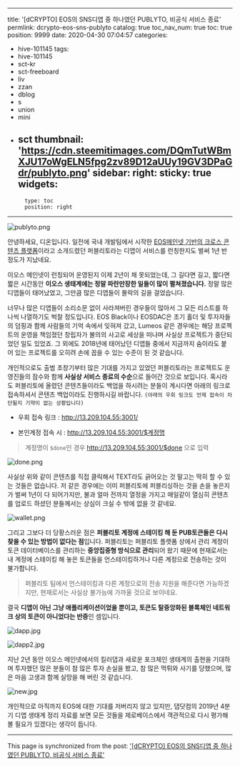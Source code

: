 
---
title: '[dCRYPTO] EOS의 SNS디앱 중 하나였던 PUBLYTO, 비공식 서비스 종료'
permlink: dcrypto-eos-sns-publyto
catalog: true
toc_nav_num: true
toc: true
position: 9999
date: 2020-04-30 07:04:57
categories:
- hive-101145
tags:
- hive-101145
- sct-kr
- sct-freeboard
- liv
- zzan
- dblog
- s
- union
- mini
- sct
thumbnail: 'https://cdn.steemitimages.com/DQmTutWBmXJU17oWgELN5fpg2zv89D12aUUy19GV3DPaGdr/publyto.png'
sidebar:
    right:
        sticky: true
widgets:
    -
        type: toc
        position: right
---


![publyto.png](https://cdn.steemitimages.com/DQmTutWBmXJU17oWgELN5fpg2zv89D12aUUy19GV3DPaGdr/publyto.png)

안녕하세요, 디온입니다. 일전에 국내 개발팀에서 시작한 [EOS메인넷 기반의 크로스 콘텐츠 플랫폼](https://steemit.com/coinkorea/@donekim/eos-publyto-com)이라고 소개드렸던 퍼블리토라는 디앱이 서비스를 런칭한지도 벌써 1년 반 정도가 지났네요.

이오스 메인넷이 런칭되어 운영된지 이제 2년이 채 못되었는데, 그 길다면 길고, 짧다면 짧은 시간동안 **이오스 생태계에는 정말 파란만장한 일들이 많이 펼쳐졌습니다.** 정말 많은 디앱들이 태어났었고, 그만큼 많은 디앱들이 몰락의 길을 걸었습니다.

너무나 많은 디앱들이 소리소문 없이 사라져버린 경우들이 많아서 그 모든 리스트를 하나씩 나열하기도 벅찰 정도입니다. EOS Black이나 EOSDAC은 초기 홀더 및 투자자들의 덤핑과 함께 사람들의 기억 속에서 잊혀져 갔고, Lumeos 같은 경우에는 해당 프로젝트의 운영을 책임졌던 창립자가 불의의 사고로 세상을 떠나며 사실상 프로젝트가 중단되었던 일도 있었죠.  그 외에도 2018년에 태어났던 디앱들 중에서 지금까지 숨이라도 붙어 있는 프로젝트를 오히려 손에 꼽을 수 있는 수준이 된 것 같습니다.

개인적으로도 출범 초창기부터 많은 기대를 가지고 있었던 퍼블리토라는 프로젝트도 운영진들의 잠수와 함께 **사실상 서비스 종료의 수순**으로 들어간 것으로 보입니다. 혹시라도 퍼블리토에 올렸던 콘텐츠들이라도 백업을 하시려는 분들이 계시다면 아래의 링크로 접속하셔서 콘텐츠 백업이라도 진행하시길 바랍니다. `(아래의 우회 링크도 언제 접속이 차단될지 기약이 없는 상황입니다)`

- 우회 접속 링크 : http://13.209.104.55:3001/

- 본인계정 접속 시 : http://13.209.104.55:3001/$계정명

> 계정명이 `$done`인 경우 http://13.209.104.55:3001/$done 으로 입력

![done.png](https://cdn.steemitimages.com/DQmVQs3ZuQe2Bwa77ryLz2oRUREB6pYjYh9abzwJXtDomGF/done.png)

사실상 위와 같이 콘텐츠를 직접 클릭해서 TEXT라도 긁어오는 것 말고는 딱히 할 수 있는 것들은 없습니다. 저 같은 경우에는 이미 퍼블리토에 퍼블리싱하는 것을 손을 놓은지가 벌써 1년이 다 되어가지만, 불과 얼마 전까지 열정을 가지고 매일같이 열심히 콘텐츠를 업로드 하셨던 분들께서는 상심이 크실 수 밖에 없을 것 같네요.


![wallet.png](https://cdn.steemitimages.com/DQmUbP5MwcAgqmeaPqFGc7iPy9mb4bXWQ241gcRiXPJe3QE/wallet.png)

그리고 그보다 더 당황스러운 점은 **퍼블리토 계정에 스테이킹 해 둔 PUB토큰들은 다시 찾을 수 있는 방법이 없다는 점**입니다. 퍼블리토는 퍼블리토 플랫폼 상에서 관리 계정이 토큰 데이터베이스를 관리하는 **중앙집중형 방식으로 관리**되어 왔기 때문에 현재로서는 내 계정에 스테이킹 해 놓은 토큰들을 언스테이킹하거나 다른 계정으로 전송하는 것이 불가합니다. 

> 퍼블리토 팀에서 언스테이킹과 다른 계정으로의 전송 지원을 해준다면 가능하겠지만, 현재로서는 사실상 불가능에 가까울 것으로 보이네요.

결국 **디앱이 아닌 그냥 애플리케이션이었을 뿐이고, 토큰도 탈중앙화된 블록체인 네트워크 상의 토큰이 아니었다는 반증**인 셈입니다.


![dapp.jpg](https://cdn.steemitimages.com/DQmbspET1gS6fin4coxs1Ah8p5zVAzN8jzhEh2MCJCEQRTS/dapp.jpg)

![dapp2.jpg](https://cdn.steemitimages.com/DQmQLCkciHaFCV2JccEjBgHdH4BBkTV2uZ4V5t4x4QZfuQ6/dapp2.jpg)

지난 2년 동안 이오스 메인넷에서의 킬러댑과 새로운 포크체인 생태계의 출현을 기대하며 투자했던 많은 분들이 참 많은 투자 손실을 봤고, 참 많은 먹튀와 사기를 당했으며, 많은 마음 고생과 함께 실망을 해 버린 것 같습니다. 

![new.jpg](https://cdn.steemitimages.com/DQmf2ektySvBFFehvUkK9BL4f98rAzmpWHjbUu7w8R2vjzT/new.jpg)

개인적으로 아직까지 EOS에 대한 기대를 저버리지 않고 있지만, 댑닷컴의 2019년 4분기 디앱 생태계 정리 자료를 보면 모든 것들을 제로베이스에서 객관적으로 다시 평가해 볼 필요가 있겠다는 생각이 듭니다.

- - -

This page is synchronized from the post: ['[dCRYPTO] EOS의 SNS디앱 중 하나였던 PUBLYTO, 비공식 서비스 종료'](https://steemit.com/@donekim/dcrypto-eos-sns-publyto)
